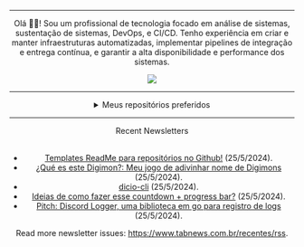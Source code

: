 <div align="center">
<hr>
<p>Olá 👋🏾! Sou um profissional de tecnologia focado em análise de sistemas, sustentação de sistemas, DevOps, e CI/CD. Tenho experiência em criar e manter infraestruturas automatizadas, implementar pipelines de integração e entrega contínua, e garantir a alta disponibilidade e performance dos sistemas.</p>
  <img src="https://media.giphy.com/media/yAGIvCiwPJn5C/giphy.gif">
<hr>
  <details>
  <summary>Meus repositórios preferidos</summary>
  <br />
  Alguns dos meus melhores repositórios:
  <br />
<br />
  <ul><li><a href=https://github.com/RxJSVini/aluratube target="_blank" rel="noopener noreferrer">RxJSVini/aluratube</a> (<b>0</b> ✨ and <b>0</b> 🍴): Aluratube - Desenvolvido durante a imersão React da Alura no final de 2022</li><li><a href=https://github.com/RxJSVini/nlw-ia target="_blank" rel="noopener noreferrer">RxJSVini/nlw-ia</a> (<b>0</b> ✨ and <b>0</b> 🍴): Projeto desenvolvido durante a NLW IA - Usando a API da OPENAI</li>
<li>More coming soon :).</li>
</ul>
  </details>
  <hr/>
    <summary>Recent Newsletters</summary>
  <br />
  <ul>
    <li><a href=https://www.tabnews.com.br/ojonatasquirino/templates-readme-para-repositorios-no-github target="_blank" rel="noopener noreferrer">Templates ReadMe para repositórios no Github!</a> (25/5/2024).</li><li><a href=https://www.tabnews.com.br/sauloFerroMaciel/que-es-este-digimon-meu-jogo-de-adivinhar-nome-de-digimons target="_blank" rel="noopener noreferrer">¿Qué es este Digimon?: Meu jogo de adivinhar nome de Digimons</a> (25/5/2024).</li><li><a href=https://www.tabnews.com.br/JeielLimaMiranda/dicio-cli target="_blank" rel="noopener noreferrer">dicio-cli</a> (25/5/2024).</li><li><a href=https://www.tabnews.com.br/salinas/ideias-de-como-fazer-esse-countdown-progress-bar target="_blank" rel="noopener noreferrer">Ideias de como fazer esse countdown + progress bar?</a> (25/5/2024).</li><li><a href=https://www.tabnews.com.br/lpalomo/discord-logger-uma-biblioteca-em-go-para-registro-de-logs target="_blank" rel="noopener noreferrer">Pitch: Discord Logger, uma biblioteca em go para registro de logs</a> (25/5/2024).</li>
  </ul>
<p>Read more newsletter issues: <a href="https://www.tabnews.com.br/recentes/rss">https://www.tabnews.com.br/recentes/rss</a>.</p>
  </details>
